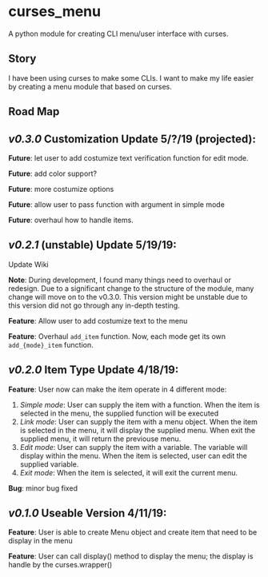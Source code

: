 # curses_menu
A python module for creating CLI menu/user interface with curses. 


## Story 

I have been using curses to make some CLIs. I want to make my life easier by creating a menu module that based on curses. 

## Road Map

*v0.3.0* Customization Update 5/?/19 (projected):
------------------------------

**Future**: let user to add costumize text verification function for edit mode.

**Future**: add color support?

**Future**: more costumize options

**Future**: allow user to pass function with argument in simple mode

**Future**: overhaul how to handle items.


*v0.2.1* (unstable) Update 5/19/19:
------------------------------

Update Wiki

**Note**: During development, I found many things need to overhaul or redesign. Due to a significant change to the structure of the module, many change will move on to the v0.3.0. This version might be unstable due to this version did not go through any in-depth testing. 

**Feature**: Allow user to add costumize text to the menu

**Feature**: Overhaul `add_item` function. Now, each mode get its own `add_{mode}_item` function. 

*v0.2.0* Item Type Update 4/18/19:
------------------------------

**Feature**: User now can make the item operate in 4 different mode:
1. *Simple mode*: User can supply the item with a function. When the item is selected in the menu, the supplied function will be executed
2. *Link mode*: User can supply the item with a menu object. When the item is selected in the menu, it will display the supplied menu. When exit the supplied menu, it will return the previouse menu.
3. *Edit mode*: User can supply the item with a variable. The variable will display within the menu. When the item is selected, user can edit the supplied variable.
4. *Exit mode*: When the item is selected, it will exit the current menu.

**Bug**: minor bug fixed

*v0.1.0* Useable Version 4/11/19:
------------------------------

**Feature**: User is able to create Menu object and create item that need to be display in the menu

**Feature**: User can call display() method to display the menu; the display is handle by the curses.wrapper()
